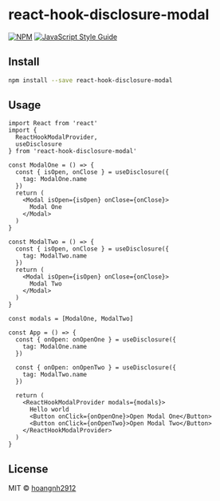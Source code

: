 # react-hook-disclosure-modal

[![NPM](https://img.shields.io/npm/v/react-hook-disclosure-modal.svg)](https://www.npmjs.com/package/react-hook-disclosure-modal) [![JavaScript Style Guide](https://img.shields.io/badge/code_style-standard-brightgreen.svg)](https://standardjs.com)

## Install

```bash
npm install --save react-hook-disclosure-modal
```

## Usage

```tsx
import React from 'react'
import {
  ReactHookModalProvider,
  useDisclosure
} from 'react-hook-disclosure-modal'

const ModalOne = () => {
  const { isOpen, onClose } = useDisclosure({
    tag: ModalOne.name
  })
  return (
    <Modal isOpen={isOpen} onClose={onClose}>
      Modal One
    </Modal>
  )
}

const ModalTwo = () => {
  const { isOpen, onClose } = useDisclosure({
    tag: ModalTwo.name
  })
  return (
    <Modal isOpen={isOpen} onClose={onClose}>
      Modal Two
    </Modal>
  )
}

const modals = [ModalOne, ModalTwo]

const App = () => {
  const { onOpen: onOpenOne } = useDisclosure({
    tag: ModalOne.name
  })

  const { onOpen: onOpenTwo } = useDisclosure({
    tag: ModalTwo.name
  })

  return (
    <ReactHookModalProvider modals={modals}>
      Hello world
      <Button onClick={onOpenOne}>Open Modal One</Button>
      <Button onClick={onOpenTwo}>Open Modal Two</Button>
    </ReactHookModalProvider>
  )
}
```

## License

MIT © [hoangnh2912](https://github.com/hoangnh2912)
